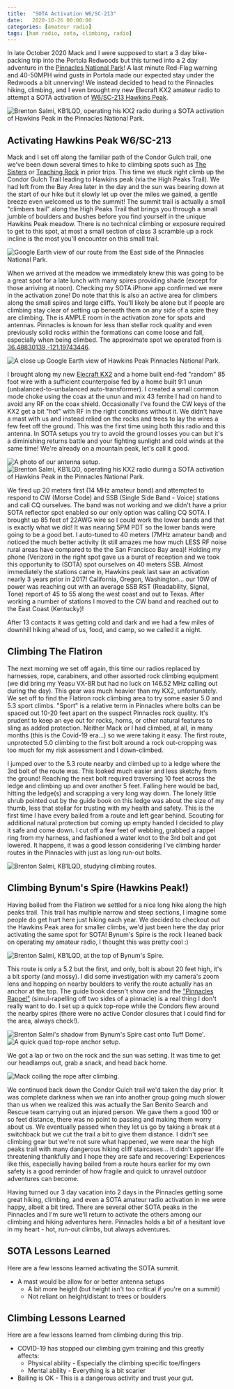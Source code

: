 ```yaml
---
title:  "SOTA Activation W6/SC-213"
date:   2020-10-26 00:00:00
categories: [amateur radio]
tags: [ham radio, sota, climbing, radio]
---
```

In late October 2020 Mack and I were supposed to start a 3 day bike-packing trip into the Portola Redwoods but this turned into a 2 day adventure in the [Pinnacles National Park](https://www.nps.gov/pinn/index.htm)! A last minute Red-Flag warning and 40-50MPH wind gusts in Portola made our expected stay under the Redwoods a bit unnerving! We instead decided to head to the Pinnacles hiking, climbing, and I even brought my new Elecraft KX2 amateur radio to attempt a SOTA activation of [W6/SC-213 Hawkins Peak](https://summits.sota.org.uk/summit/W6/SC-213).

<img src="/images/2020_10_30/DSC06925.jpg" alt="Brenton Salmi, KB1LQD, operating his KX2 radio during a SOTA activation of Hawkins Peak in the Pinnacles National Park."/>


## Activating Hawkins Peak W6/SC-213

Mack and I set off along the familiar path of the Condor Gulch trail, one we've been down several times to hike to climbing spots such as [The Sisters](https://www.mountainproject.com/area/105807251/the-sisters) or [Teaching Rock](https://www.mountainproject.com/area/107173454/teaching-rock) in prior trips. This time we stuck right climb up the Condor Gulch Trail leading to Hawkins peak (via the High Peaks Trail). We had left from the Bay Area later in the day and the sun was bearing down at the start of our hike but it slowly let up over the miles we gained, a gentle breeze even welcomed us to the summit! The summit trail is actually a small "climbers trail" along the High Peaks Trail that brings you through a small jumble of boulders and bushes before you find yourself in the unique Hawkins Peak meadow. There is no technical climbing or exposure required to get to this spot, at most a small section of class 3 scramble up a rock incline is the most you'll encounter on this small trail.  

<img src="/images/2020_10_30/SOTA_LOCATION_GPS_FAR.png" alt="Google Earth view of our route from the East side of the Pinnacles National Park."/>

When we arrived at the meadow we immediately knew this was going to be a great spot for a late lunch with many spires providing shade (except for those arriving at noon). Checking my SOTA iPhone app confirmed we were in the activation zone! Do note that this is also an active area for climbers along the small spires and large cliffs. You'll likely be alone but if people are climbing stay clear of setting up beneath them on any side of a spire they are climbing. The is AMPLE room in the activation zone for spots and antennas. Pinnacles is known for less than stellar rock quality and even previously solid rocks within the formations can come loose and fall, especially when being climbed. The approximate spot we operated from is [36.48830139,-121.19743446](https://www.google.com/maps/place/36%C2%B029'17.9%22N+121%C2%B011'50.8%22W/@36.4881076,-121.1975877,202m/data=!3m1!1e3!4m5!3m4!1s0x0:0x0!8m2!3d36.4883014!4d-121.1974345!5m1!1e4).

<img src="/images/2020_10_30/SOTA_LOCATION_GPS_CLOSE.png" alt="A close up Google Earth view of Hawkins Peak Pinnacles National Park."/>

I brought along my new [Elecraft KX2](https://elecraft.com/products/kx2-ssb-cw-data-80-10-m-transceiver) and a home built end-fed "random" 85 foot wire with a sufficient counterpoise fed by a home built 9:1 unun (unbalanced-to-unbalanced auto-transformer). I created a small common mode choke using the coax at the unun and mix 43 ferrite I had on hand to avoid any RF on the coax shield. Occasionally I've found the CW keys of the KX2 get a bit "hot" with RF in the right conditions without it. We didn't have a mast with us and instead relied on the rocks and trees to lay the wires a few feet off the ground. This was the first time using both this radio and this antenna. In SOTA setups you try to avoid the ground losses you can but it's a diminishing returns battle and your fighting sunlight and cold winds at the same time! We're already on a mountain peak, let's call it good.

<img src="/images/2020_10_30/DSC06936.jpg" alt="A photo of our antenna setup."/>

<img src="/images/2020_10_30/DSC06919.jpg" alt="Brenton Salmi, KB1LQD, operating his KX2 radio during a SOTA activation of Hawkins Peak in the Pinnacles National Park."/>

We fired up 20 meters first (14 MHz amateur band) and attempted to respond to CW (Morse Code) and SSB (Single Side Band - Voice) stations and call CQ ourselves. The band was not working and we didn't have a prior SOTA reflector spot enabled so our only option was calling CQ SOTA. I brought up 85 feet of 22AWG wire so I could work the lower bands and that is exactly what we did! It was nearing 5PM PDT so the lower bands were going to be a good bet. I auto-tuned to 40 meters (7MHz amateur band) and noticed the much better activity (it still amazes me how much LESS RF noise rural areas have compared to the the San Francisco Bay area)! Holding my phone (Verizon) in the right spot gave us a burst of reception and we took this opportunity to (SOTA) spot ourselves on 40 meters SSB. Almost immediately the stations came in, Hawkins peak last saw an activation nearly 3 years prior in 2017! California, Oregon, Washington... our 10W of power was reaching out with an average SSB RST (Readability, Signal, Tone) report of 45 to 55 along the west coast and out to Texas. After working a number of stations I moved to the CW band and reached out to the East Coast (Kentucky)!

After 13 contacts it was getting cold and dark and we had a few miles of downhill hiking ahead of us, food, and camp, so we called it a night.


## Climbing The Flatiron

The next morning we set off again, this time our radios replaced by harnesses, rope, carabiners, and other assorted rock climbing equipment (we did bring my Yeasu VX-8R but had no luck on 146.52 MHz calling out during the day). This gear was much heavier than my KX2, unfortunately. We set off to find the Flatiron rock climbing area to try some easier 5.0 and 5.3 sport climbs. "Sport" is a relative term in Pinnacles where bolts can be spaced out 10-20 feet apart on the suspect Pinnacles rock quality. It's prudent to keep an eye out for rocks, horns, or other natural features to sling as added protection. Neither Mack or I had climbed, at all, in many months (this is the Covid-19 era...) so we were taking it easy. The first route, unprotected 5.0 climbing to the first bolt around a rock out-cropping was too much for my risk assessment and I down-climbed.

I jumped over to the 5.3 route nearby and climbed up to a ledge where the 3rd bolt of the route was. This looked much easier and less sketchy from the ground! Reaching the next bolt required traversing 10 feet across the ledge and climbing up and over another 5 feet. Falling here would be bad, hitting the ledge(s) and scrapping a very long way down. The lonely little shrub pointed out by the guide book on this ledge was about the size of my thumb, less that stellar for trusting with my health and safety. This is the first time I have every bailed from a route and left gear behind. Scouting for additional natural protection but coming up empty handed I decided to play it safe and come down. I cut off a few feet of webbing, grabbed a rappel ring from my harness, and fashioned a water knot to the 3rd bolt and got lowered. It happens, it was a good lesson considering I've climbing harder routes in the Pinnacles with just as long run-out bolts.

<img src="/images/2020_10_30/DSC07029-1.jpg" alt="Brenton Salmi, KB1LQD, studying climbing routes."/>

## Climbing Bynum's Spire (Hawkins Peak!)
Having bailed from the Flatiron we settled for a nice long hike along the high peaks trail. This trail has multiple narrow and steep sections, I imagine some people do get hurt here just hiking each year. We decided to checkout out the Hawkins Peak area for smaller climbs, we'd just been here the day prior activating the same spot for SOTA! Bynum's Spire is the rock I leaned back on operating my amateur radio, I thought this was pretty cool :)

<img src="/images/2020_10_30/IMG_3181.jpg" alt="Brenton Salmi, KB1LQD, at the top of Bynum's Spire."/>

This route is only a 5.2 but the first, and only, bolt is about 20 feet high, it's a bit sporty (and mossy). I did some investigation with my camera's zoom lens and hopping on nearby boulders to verify the route actually has an anchor at the top. The guide book doesn't show one and the ["Pinnacles Rappel"](http://bayareaclimbing.blogspot.com/2011/09/pinnacles-national-monument.html) (simul-rapelling off two sides of a pinnacle) is a real thing I don't really want to do.  I set up a quick top-rope while the Condors flew around the nearby spires (there were no active Condor closures that I could find for the area, always check!).  

<img src="/images/2020_10_30/IMG_3184.jpg" alt="Brenton Salmi's shadow from Bynum's Spire cast onto Tuff Dome'."/>

<img src="/images/2020_10_30/IMG_3185.jpg" alt="A quick quad top-rope anchor setup."/>

We got a lap or two on the rock and the sun was setting. It was time to get our headlamps out, grab a snack, and head back home.

<img src="/images/2020_10_30/DSC07051.jpg" alt="Mack coiling the rope after climbing."/>

We continued back down the Condor Gulch trail we'd taken the day prior. It was complete darkness when we ran into another group going much slower than us when we realized this was actually the San Benito Search and Rescue team carrying out an injured person. We gave them a good 100 or so feet distance, there was no point to passing and making them worry about us. We eventually passed when they let us go by taking a break at a switchback but we cut the trail a bit to give them distance. I didn't see climbing gear but we're not sure what happened, we were near the high peaks trail with many dangerous hiking cliff staircases... It didn't appear life threatening thankfully and I hope they are safe and recovering! Experiences like this, especially having bailed from a route hours earlier for my own safety is a good reminder of how fragile and quick to unravel outdoor adventures can become.

Having turned our 3 day vacation into 2 days in the Pinnacles getting some great hiking, climbing, and even a SOTA amateur radio activation in we were happy, albeit a bit tired. There are several other SOTA peaks in the Pinnacles and I'm sure we'll return to activate the others among our climbing and hiking adventures here. Pinnacles holds a bit of a hesitant love in my heart - hot, run-out climbs, but always adventures.  

## SOTA Lessons Learned

Here are a few lessons learned activating the SOTA summit.

* A mast would be allow for or better antenna setups
  * A bit more height (but height isn't too critical if you're on a summit)
  * Not reliant on height/distant to trees or boulders

## Climbing Lessons Learned

Here are a few lessons learned from climbing during this trip.

* COVID-19 has stopped our climbing gym training and this greatly affects:
  * Physical ability - Especially the climbing specific toe/fingers
  * Mental ability - Everything is a bit scarier
* Bailing is OK - This is a dangerous activity and trust your gut.
